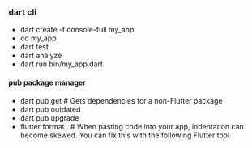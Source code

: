  ### dart cli
 


- dart create -t console-full my_app
- cd my_app
- dart test
- dart analyze
- dart run bin/my_app.dart


#### pub package manager 
- dart pub get # Gets dependencies for a non-Flutter package
- dart pub outdated
- dart pub upgrade
- flutter format <filename>. # When pasting code into your app, indentation can become skewed. You can fix this with the following Flutter tool


